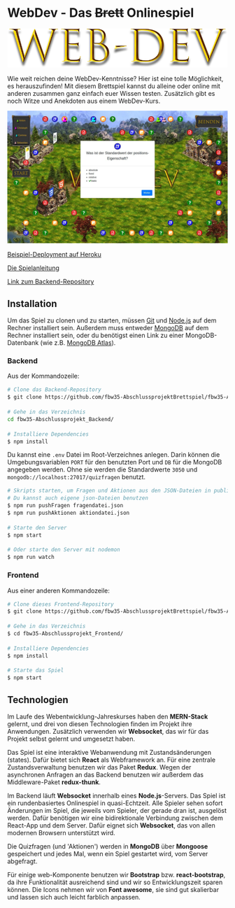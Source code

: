 # WebDev - Das ~~Brett~~ Onlinespiel
![logo](./src/img/LogoSpiel.png)

Wie weit reichen deine WebDev-Kenntnisse? Hier ist eine tolle Möglichkeit, es herauszufinden! Mit diesem Brettspiel kannst du alleine oder online mit anderen zusammen ganz einfach euer Wissen testen. Zusätzlich gibt es noch Witze und Anekdoten aus einem WebDev-Kurs.

![screenshot](./public/screenshot.jpg)

[Beispiel-Deployment auf Heroku](https://webdev-brettspiel-frontend.herokuapp.com/)

[Die Spielanleitung](SPIELANLEITUNG.md)

[Link zum Backend-Repository](https://github.com/fbw35-AbschlussprojektBrettspiel/fbw35-Abschlussprojekt_Backend)

## Installation

Um das Spiel zu clonen und zu starten, müssen [Git](https://git-scm.com) und [Node.js](https://nodejs.org/en/download/) auf dem Rechner installiert sein. Außerdem muss entweder [MongoDB](https://www.mongodb.com/) auf dem Rechner installiert sein, oder du benötigst einen Link zu einer MongoDB-Datenbank (wie z.B. [MongoDB Atlas](https://www.mongodb.com/cloud/atlas2)).

### Backend

Aus der Kommandozeile:

```bash
# Clone das Backend-Repository
$ git clone https://github.com/fbw35-AbschlussprojektBrettspiel/fbw35-Abschlussprojekt_Backend.git

# Gehe in das Verzeichnis
cd fbw35-Abschlussprojekt_Backend/

# Installiere Dependencies
$ npm install
```

Du kannst eine `.env` Datei im Root-Verzeichnes anlegen. Darin können die Umgebungsvariablen `PORT` für den benutzten Port und `DB` für die MongoDB angegeben werden. Ohne sie werden die Standardwerte `3050` und `mongodb://localhost:27017/quizfragen` benutzt.

```bash
# Skripts starten, um Fragen und Aktionen aus den JSON-Dateien in public-Ordner in die Datenbank zu schreiben
# Du kannst auch eigene json-Dateien benutzen
$ npm run pushFragen fragendatei.json
$ npm run pushAktionen aktiondatei.json

# Starte den Server
$ npm start

# Oder starte den Server mit nodemon
$ npm run watch
```
### Frontend
Aus einer anderen Kommandozeile:
```bash
# Clone dieses Frontend-Repository
$ git clone https://github.com/fbw35-AbschlussprojektBrettspiel/fbw35-Abschlussprojekt_Frontend.git

# Gehe in das Verzeichnis
$ cd fbw35-Abschlussprojekt_Frontend/

# Installiere Dependencies
$ npm install

# Starte das Spiel
$ npm start
```
## Technologien
Im Laufe des Webentwicklung-Jahreskurses haben den **MERN-Stack** gelernt, und drei von diesen Technologien finden im Projekt ihre Anwendungen. Zusätzlich verwenden wir **Websocket**, das wir für das Projekt selbst gelernt und umgesetzt haben.

Das Spiel ist eine interaktive Webanwendung mit Zustandsänderungen (states). Dafür bietet sich **React** als Webframework an. Für eine zentrale Zustandsverwaltung benutzen wir das Paket **Redux**. Wegen der asynchronen Anfragen an das Backend benutzen wir außerdem das Middleware-Paket **redux-thunk**.

Im Backend läuft **Websocket** innerhalb eines **Node.js**-Servers. Das Spiel ist ein rundenbasiertes Onlinespiel in quasi-Echtzeit. Alle Spieler sehen sofort Änderungen im Spiel, die jeweils vom Spieler, der gerade dran ist, ausgelöst werden. Dafür benötigen wir eine bidirektionale Verbindung zwischen dem React-App und dem Server. Dafür eignet sich **Websocket**, das von allen modernen Browsern unterstützt wird.

Die Quizfragen (und 'Aktionen') werden in **MongoDB** über **Mongoose** gespeichert und jedes Mal, wenn ein Spiel gestartet wird, vom Server abgefragt.

Für einige web-Komponente benutzen wir **Bootstrap** bzw. **react-bootstrap**, da ihre Funktionalität ausreichend sind und wir so Entwicklungszeit sparen können. Die Icons nehmen wir von **Font awesome**, sie sind gut skalierbar und lassen sich auch leicht farblich anpassen.
